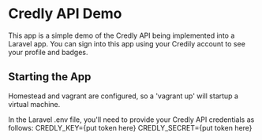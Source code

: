 # Credly API Demo

This app is a simple demo of the Credly API being implemented into a Laravel app. You can sign into this app using your Credily account to see your profile and badges.

## Starting the App

Homestead and vagrant are configured, so a 'vagrant up' will startup a virtual machine.

In the Laravel .env file, you'll need to provide your Credly API credentials as follows:
CREDLY_KEY={put token here}
CREDLY_SECRET={put token here}


